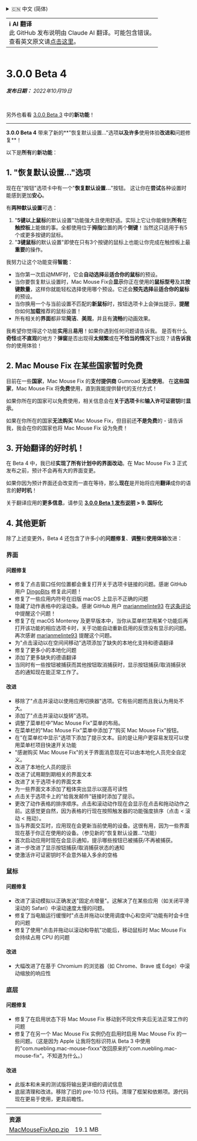 <details>
<summary>🇨🇳 中文 (简体)</summary>

[🇬🇧 English (GitHub)](https://github.com/noah-nuebling/mac-mouse-fix/releases/tag/3.0.0-Beta-4)\
[🇦🇩 Català](https://redirect.macmousefix.com/?target=mmf-release&tag=3.0.0-Beta-4&locale=ca)\
[🇩🇪 Deutsch](https://redirect.macmousefix.com/?target=mmf-release&tag=3.0.0-Beta-4&locale=de)\
[🇪🇸 Español](https://redirect.macmousefix.com/?target=mmf-release&tag=3.0.0-Beta-4&locale=es)\
[🇫🇷 Français](https://redirect.macmousefix.com/?target=mmf-release&tag=3.0.0-Beta-4&locale=fr)\
[🇮🇩 Indonesia](https://redirect.macmousefix.com/?target=mmf-release&tag=3.0.0-Beta-4&locale=id)\
[🇮🇹 Italiano](https://redirect.macmousefix.com/?target=mmf-release&tag=3.0.0-Beta-4&locale=it)\
[🇭🇺 Magyar](https://redirect.macmousefix.com/?target=mmf-release&tag=3.0.0-Beta-4&locale=hu)\
[🇳🇱 Nederlands](https://redirect.macmousefix.com/?target=mmf-release&tag=3.0.0-Beta-4&locale=nl)\
[🇵🇱 Polski](https://redirect.macmousefix.com/?target=mmf-release&tag=3.0.0-Beta-4&locale=pl)\
[🇧🇷 Português (Brasil)](https://redirect.macmousefix.com/?target=mmf-release&tag=3.0.0-Beta-4&locale=pt-BR)\
[🇵🇹 Português (Portugal)](https://redirect.macmousefix.com/?target=mmf-release&tag=3.0.0-Beta-4&locale=pt-PT)\
[🇷🇴 Română](https://redirect.macmousefix.com/?target=mmf-release&tag=3.0.0-Beta-4&locale=ro)\
[🇸🇪 Svenska](https://redirect.macmousefix.com/?target=mmf-release&tag=3.0.0-Beta-4&locale=sv)\
[🇻🇳 Tiếng Việt](https://redirect.macmousefix.com/?target=mmf-release&tag=3.0.0-Beta-4&locale=vi)\
[🇹🇷 Türkçe](https://redirect.macmousefix.com/?target=mmf-release&tag=3.0.0-Beta-4&locale=tr)\
[🇨🇿 Čeština](https://redirect.macmousefix.com/?target=mmf-release&tag=3.0.0-Beta-4&locale=cs)\
[🇬🇷 Ελληνικά](https://redirect.macmousefix.com/?target=mmf-release&tag=3.0.0-Beta-4&locale=el)\
[🇷🇺 Русский](https://redirect.macmousefix.com/?target=mmf-release&tag=3.0.0-Beta-4&locale=ru)\
[🇺🇦 Українська](https://redirect.macmousefix.com/?target=mmf-release&tag=3.0.0-Beta-4&locale=uk)\
[🇮🇱 עברית](https://redirect.macmousefix.com/?target=mmf-release&tag=3.0.0-Beta-4&locale=he)\
[🇸🇦 العربية](https://redirect.macmousefix.com/?target=mmf-release&tag=3.0.0-Beta-4&locale=ar)\
[🇮🇳 हिन्दी](https://redirect.macmousefix.com/?target=mmf-release&tag=3.0.0-Beta-4&locale=hi)\
[🇹🇭 ไทย](https://redirect.macmousefix.com/?target=mmf-release&tag=3.0.0-Beta-4&locale=th)\
**🇨🇳 中文 (简体)**\
[🇨🇳 中文 (繁體)](https://redirect.macmousefix.com/?target=mmf-release&tag=3.0.0-Beta-4&locale=zh-Hant)\
[🇭🇰 中文（香港)](https://redirect.macmousefix.com/?target=mmf-release&tag=3.0.0-Beta-4&locale=zh-HK)\
[🇯🇵 日本語](https://redirect.macmousefix.com/?target=mmf-release&tag=3.0.0-Beta-4&locale=ja)\
[🇰🇷 한국어](https://redirect.macmousefix.com/?target=mmf-release&tag=3.0.0-Beta-4&locale=ko)\
[Help translate Mac Mouse Fix to different languages!](https://github.com/noah-nuebling/mac-mouse-fix/discussions/731)
</details>
<table align=><td>
<b>ℹ️ AI 翻译</b><br>
此 GitHub 发布说明由 Claude AI 翻译。可能包含错误。<br>
查看英文原文请<a href="https://github.com/noah-nuebling/mac-mouse-fix/releases/tag/3.0.0-Beta-4">点击这里</a>。
</td></table>

<table></table>

# 3.0.0 Beta 4
***发布日期：** 2022年10月19日*

<br>

另外也看看 [3.0.0 Beta 3](https://redirect.macmousefix.com/?target=mmf-release&tag=3.0.0-Beta-3&locale=zh-Hans) 中的**新功能**！

---

**3.0.0 Beta 4** 带来了新的**"恢复默认设置..."选项**以及许多**使用体验**改进和**问题修复**！

以下是**所有**的**新功能**：

## 1. "恢复默认设置..."选项

现在在"按钮"选项卡中有一个"**恢复默认设置...**"按钮。
这让你在**尝试**各种设置时能感到更加**安心**。

有**两种默认设置**可选：

1. "**5键以上鼠标**的默认设置"功能强大且使用舒适。实际上它让你能做到**所有**在**触控板**上能做的事。全都使用位于**拇指**位置的两个**侧键**！当然这只适用于有5个或更多按键的鼠标。
2. "**3键鼠标**的默认设置"即使在只有3个按键的鼠标上也能让你完成在触控板上最**重要**的操作。

我努力让这个功能变得**智能**：

- 当你第一次启动MMF时，它会**自动选择**最**适合你的鼠标**的预设。
- 当你要恢复默认设置时，Mac Mouse Fix会**显示**你正在使用的**鼠标型号**及其**按键数量**，这样你就能轻松选择使用哪个预设。它还会**预先选择**最**适合你的鼠标**的预设。
- 当你换用一个与当前设置不匹配的**新鼠标**时，按钮选项卡上会弹出提示，**提醒**你如何**加载**推荐的鼠标设置！
- 所有相关的**界面**都非常**简洁**、**美观**，并且有**流畅**的动画效果。

我希望你觉得这个功能**实用**且**易用**！如果你遇到任何问题请告诉我。
是否有什么**奇怪**或**不直观**的地方？**弹窗**是否出现得**太频繁**或在**不恰当的情况**下出现？请**告诉我**你的使用体验！

## 2. Mac Mouse Fix 在某些国家暂时免费

目前在一些**国家**，Mac Mouse Fix 的**支付提供商** Gumroad **无法使用**。
在**这些国家**，Mac Mouse Fix 将**免费**使用，直到我能提供替代的支付方式！

如果你所在的国家可以免费使用，相关信息会在**关于选项卡**和**输入许可证密钥**时**显示**。

如果在你所在的国家**无法购买** Mac Mouse Fix，但目前还**不是免费**的 - 请告诉我，我会在你的国家也将 Mac Mouse Fix 设为免费！

## 3. 开始翻译的好时机！

在 Beta 4 中，我已经**实现了所有计划中的界面改动**。在 Mac Mouse Fix 3 正式发布之前，预计不会再有大的界面变更。

如果你因为预计界面还会改变而一直在等待，那么**现在**是开始将应用**翻译**成你的语言的**好时机**！

关于翻译应用的**更多信息**，请参见 **[3.0.0 Beta 1 发布说明](https://redirect.macmousefix.com/?target=mmf-release&tag=3.0.0-Beta-1.1&locale=zh-Hans) > 9. 国际化**

## 4. 其他更新

除了上述变更外，Beta 4 还包含了许多小的**问题修复**、**调整**和**使用体验**改进：

### 界面

#### 问题修复

- 修复了点击窗口任何位置都会重复打开关于选项卡链接的问题。感谢 GitHub 用户 [DingoBits](https://github.com/DingoBits) 修复此问题！
- 修复了一些应用内符号在旧版 macOS 上显示不正确的问题
- 隐藏了动作表格中的滚动条。感谢 GitHub 用户 [marianmelinte93](https://github.com/marianmelinte93) 在[这条评论](https://github.com/noah-nuebling/mac-mouse-fix/discussions/366#discussioncomment-3728994)中提醒这个问题！
- 修复了在 macOS Monterey 及更早版本中，当你从菜单栏禁用某个功能后再打开该功能的相应选项卡时，关于功能自动重新启用的反馈没有显示的问题。再次感谢 [marianmelinte93](https://github.com/marianmelinte93) 提醒这个问题。
- 为"点击滚动以在空间间移动"选项添加了缺失的本地化支持和德语翻译
- 修复了更多小的本地化问题
- 添加了更多缺失的德语翻译
- 当同时有一些按钮被捕获而其他按钮取消捕获时，显示按钮捕获/取消捕获状态的通知现在能正常工作了。

#### 改进

- 移除了"点击并滚动以使用应用切换器"选项。它有些问题而且我认为用处不大。
- 添加了"点击并滚动以旋转"选项。
- 调整了菜单栏中"Mac Mouse Fix"菜单的布局。
- 在菜单栏的"Mac Mouse Fix"菜单中添加了"购买 Mac Mouse Fix"按钮。
- 在"在菜单栏中显示"选项下添加了提示文本。目的是让用户更容易发现可以使用菜单栏项目快速开关功能
- "感谢购买 Mac Mouse Fix"的关于界面消息现在可以由本地化人员完全自定义。
- 改进了本地化人员的提示
- 改进了试用期到期相关的界面文本
- 改进了关于选项卡的界面文本
- 为一些界面文本添加了粗体突出显示以提高可读性
- 点击关于选项卡上的"给我发邮件"链接时添加了提示。
- 更改了动作表格的排序顺序。点击和滚动动作现在会显示在点击和拖动动作之前。这感觉更自然，因为表格的行现在按照触发器的功能强度排序（点击 < 滚动 < 拖动）。
- 当与界面交互时，应用现在会更新当前使用的设备。这很有用，因为一些界面现在基于你正在使用的设备。（参见新的"恢复默认设置..."功能）
- 首次启动应用时现在会显示通知，提示哪些按钮已被捕获/不再被捕获。
- 进一步改进了显示按钮捕获/取消捕获状态的通知
- 使激活许可证密钥时不会意外输入多余的空格

### 鼠标

#### 问题修复

- 改进了滚动模拟以正确发送"固定点增量"。这解决了在某些应用（如关闭平滑滚动的 Safari）中滚动速度太慢的问题。
- 修复了当电脑运行缓慢时"点击并拖动以使用调度中心和空间"功能有时会卡住的问题
- 修复了使用"点击并拖动以滚动和导航"功能后，移动鼠标时 Mac Mouse Fix 会持续占用 CPU 的问题

#### 改进

- 大幅改进了在基于 Chromium 的浏览器（如 Chrome、Brave 或 Edge）中滚动缩放的响应性

### 底层

#### 问题修复

- 修复了在启用状态下将 Mac Mouse Fix 移动到不同文件夹后无法正常工作的问题
- 修复了在另一个 Mac Mouse Fix 实例仍在启用时启用 Mac Mouse Fix 的一些问题。（这是因为 Apple 让我将包标识符从 Beta 3 中使用的"com.nuebling.mac-mouse-fixxx"改回原来的"com.nuebling.mac-mouse-fix"。不知道为什么。）

#### 改进

- 此版本和未来的测试版将输出更详细的调试信息
- 底层清理和改进。移除了旧的 pre-10.13 代码。清理了框架和依赖项。源代码现在更易于使用，更具前瞻性。

---

<table align="start">
<tr>
    <td colspan=2>
        <b>资源</b>
    </td>
</tr>
<tr>
    <td><a href="https://github.com/noah-nuebling/mac-mouse-fix/releases/download/3.0.0-Beta-4/MacMouseFixApp.zip">MacMouseFixApp.zip</a></td>
    <td>19.1 MB</td>
</tr>
</table>